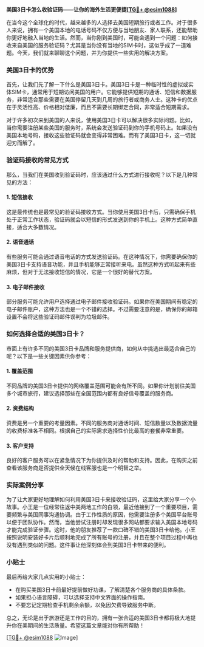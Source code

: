 **美国3日卡怎么收验证码——让你的海外生活更便捷[[TG💪+ @esim1088](https://t.me/s/esim1088)]**

在当今这个全球化的时代，越来越多的人选择去美国短期旅行或者工作。对于很多人来说，拥有一个美国本地的电话号码不仅方便与当地朋友、家人联系，还能帮助你更好地融入当地的生活。然而，当你刚到美国时，可能会遇到一个问题：如何接收来自美国的服务验证码？尤其是当你没有当地的SIM卡时，这似乎成了一道难题。今天，我们就来聊聊这个问题，并为你提供一些实用的解决方案。

### 美国3日卡的优势

首先，让我们先了解一下什么是美国3日卡。美国3日卡是一种临时性的虚拟或实体SIM卡，通常用于短期访问美国的用户。它能够提供短期的通话、短信和数据服务，非常适合那些需要在美国停留几天到几周的旅行者或商务人士。这种卡的优点在于灵活性高、价格相对低廉，而且不需要长期绑定合同，非常适合短期需求。

对于许多初次来到美国的人来说，使用美国3日卡可以解决很多实际问题。比如，当你需要注册某些美国的服务时，系统会发送验证码到你的手机号码上。如果没有美国本地号码，接收这些验证码就会变得非常困难。而有了美国3日卡，这一切就迎刃而解了。

### 验证码接收的常见方式

那么，当我们在美国收到验证码时，应该通过什么方式进行接收呢？以下是几种常见的方法：

#### 1. **短信接收**
这是最传统也是最常见的验证码接收方式。当你使用美国3日卡后，只需确保手机处于正常工作状态，验证码就会以短信的形式发送到你的手机上。这种方式简单直接，适合大多数情况。

#### 2. **语音通话**
有些服务可能会通过语音电话的方式发送验证码。在这种情况下，你需要确保你的美国3日卡支持语音功能，并且手机能够正常接听来电。虽然这种方式听起来有些麻烦，但对于无法接收短信的情况，它是一个很好的替代方案。

#### 3. **电子邮件接收**
部分服务可能允许用户选择通过电子邮件接收验证码。如果你在美国期间有稳定的电子邮件账户，这种方法也是一个不错的选择。不过需要注意的是，确保你的邮箱设置不会将这些验证码邮件误判为垃圾邮件。

### 如何选择合适的美国3日卡？

市面上有许多不同的美国3日卡品牌和服务提供商，如何从中挑选出最适合自己的呢？以下是一些关键因素供你参考：

#### 1. **覆盖范围**
不同品牌的美国3日卡提供的网络覆盖范围可能会有所不同。如果你计划前往美国多个城市旅行，建议选择那些在全国范围内都有良好信号覆盖的服务商。

#### 2. **资费结构**
资费是另一个重要的考量因素。不同的服务商对通话时间、短信数量以及数据流量的收费标准各不相同。根据自己的实际需求选择性价比最高的套餐非常重要。

#### 3. **客户支持**
良好的客户服务可以在紧急情况下为你提供及时的帮助和支持。因此，在购买之前查看该服务商是否提供全天候在线客服也是一个明智之举。

### 实际案例分享

为了让大家更好地理解如何利用美国3日卡来接收验证码，这里给大家分享一个小故事。小王是一位经常往返中美两地工作的白领，最近他接到了一个重要项目，需要频繁与美国同事沟通协调。由于工作性质的原因，他需要注册多个美国平台账号以便于团队协作。然而，当他尝试注册时却发现很多网站都要求输入美国本地号码才能完成验证步骤。这时，他的朋友推荐了一款口碑不错的美国3日卡给他。小王按照说明安装好卡片后顺利地完成了所有账号的注册，并且在整个项目过程中再也没有遇到类似的问题。这件事让他深刻体会到美国3日卡带来的便利。

### 小贴士

最后再给大家几点实用的小贴士：
- 在购买美国3日卡前最好提前做好功课，了解清楚各个服务商的具体条款。
- 如果担心语言障碍，可以选择支持中文界面的操作指南。
- 不要忘记定期检查手机剩余余额，以免因欠费导致服务中断。

总之，无论是出于旅游还是工作的目的，拥有一张合适的美国3日卡都将极大地提升你在美期间的生活质量。希望这篇文章能对你有所帮助！

[[TG💪+ @esim1088](https://t.me/s/esim1088) ![Image](https://i.postimg.cc/4NQfJmqS/Snipaste-2025-05-13-00-14-12.png)]